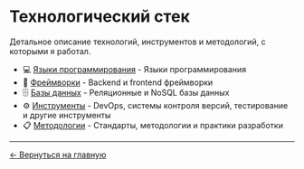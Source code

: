 # Технологический стек

Детальное описание технологий, инструментов и методологий, с которыми я работал.

- 💻 [Языки программирования](languages/) - Языки программирования
- 🎨 [Фреймворки](frameworks/) - Backend и frontend фреймворки
- 🗄️ [Базы данных](databases/) - Реляционные и NoSQL базы данных
- ⚙️ [Инструменты](tech-tools/) - DevOps, системы контроля версий, тестирование и другие инструменты
- 📋 [Методологии](methodologies/) - Стандарты, методологии и практики разработки

---

[← Вернуться на главную](../README.md)
